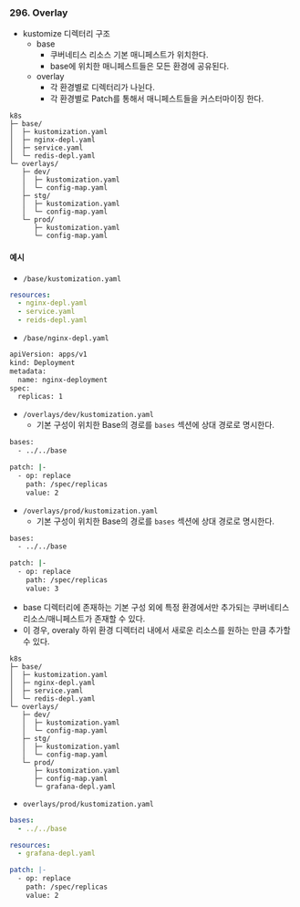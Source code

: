 ### 296. Overlay
- kustomize 디렉터리 구조
	- base
		- 쿠버네티스 리소스 기본 매니페스트가 위치한다.
		- base에 위치한 매니페스트들은 모든 환경에 공유된다.
	- overlay
		- 각 환경별로 디렉터리가 나뉜다.
		- 각 환경별로 Patch를 통해서 매니페스트들을 커스터마이징 한다.
```text
k8s
├─ base/
│  ├─ kustomization.yaml
│  ├─ nginx-depl.yaml
│  ├─ service.yaml
│  └─ redis-depl.yaml
└─ overlays/
   ├─ dev/
   │  ├─ kustomization.yaml
   │  └─ config-map.yaml
   ├─ stg/
   │  ├─ kustomization.yaml
   │  └─ config-map.yaml
   └─ prod/
      ├─ kustomization.yaml
      └─ config-map.yaml
```

#### 예시
- `/base/kustomization.yaml`
```yaml
resources:
  - nginx-depl.yaml
  - service.yaml
  - reids-depl.yaml
```

- `/base/nginx-depl.yaml`
```bash
apiVersion: apps/v1
kind: Deployment
metadata:
  name: nginx-deployment
spec:
  replicas: 1
```

- `/overlays/dev/kustomization.yaml`
	- 기본 구성이 위치한 Base의 경로를 `bases` 섹션에 상대 경로로 명시한다.
```bash
bases:
  - ../../base

patch: |-
  - op: replace
    path: /spec/replicas
    value: 2
```

- `/overlays/prod/kustomization.yaml`
	- 기본 구성이 위치한 Base의 경로를 `bases` 섹션에 상대 경로로 명시한다.
```bash
bases:
  - ../../base

patch: |-
  - op: replace
    path: /spec/replicas
    value: 3
```


- base 디렉터리에 존재하는 기본 구성 외에 특정 환경에서만 추가되는 쿠버네티스 리소스/매니페스트가 존재할 수 있다. 
- 이 경우, overaly 하위 환경 디렉터리 내에서 새로운 리소스를 원하는 만큼 추가할 수 있다.
 ```text
k8s
├─ base/
│  ├─ kustomization.yaml
│  ├─ nginx-depl.yaml
│  ├─ service.yaml
│  └─ redis-depl.yaml
└─ overlays/
   ├─ dev/
   │  ├─ kustomization.yaml
   │  └─ config-map.yaml
   ├─ stg/
   │  ├─ kustomization.yaml
   │  └─ config-map.yaml
   └─ prod/
      ├─ kustomization.yaml
      ├─ config-map.yaml
      └─ grafana-depl.yaml
```

- `overlays/prod/kustomization.yaml`
```yaml
bases:
  - ../../base

resources:
  - grafana-depl.yaml

patch: |-
  - op: replace
    path: /spec/replicas
    value: 2
```